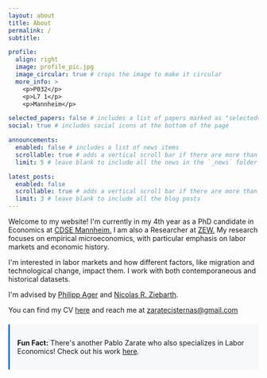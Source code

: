 ```yaml
---
layout: about
title: About
permalink: /
subtitle: 

profile:
  align: right
  image: profile_pic.jpg
  image_circular: true # crops the image to make it circular
  more_info: >
    <p>P032</p>
    <p>L7 1</p>
    <p>Mannheim</p>

selected_papers: false # includes a list of papers marked as "selected={true}"
social: true # includes social icons at the bottom of the page

announcements:
  enabled: false # includes a list of news items
  scrollable: true # adds a vertical scroll bar if there are more than 3 news items
  limit: 5 # leave blank to include all the news in the `_news` folder

latest_posts:
  enabled: false
  scrollable: true # adds a vertical scroll bar if there are more than 3 new posts items
  limit: 3 # leave blank to include all the blog posts
---
```


<!-- Intro paragraph with proper spacing -->
<!-- Main bio with better paragraph breaks -->
<p>Welcome to my website! I'm currently in my 4th year as a PhD candidate in Economics at <a href="https://www.uni-mannheim.de/gess/programs/cdse/">CDSE Mannheim.</a> I am also a Researcher at <a href="https://www.zew.de/en/">ZEW.</a> My research focuses on empirical microeconomics, with particular emphasis on labor markets and economic history.</p>

<p> I'm interested in labor markets and how different factors, like migration and technological change, impact them. I work with both contemporaneous and historical datasets.</p>

<p>I'm advised by <a href="https://www.philippager.com">Philipp Ager</a> and <a href="https://www.zew.de/en/team/nrz">Nicolas R. Ziebarth</a>.</p>

<!-- Contact info -->
<p>You can find my CV <a href="https://github.com/pblozarate/pblozarate.github.io/blob/main/_data/CV_Zarate.pdf">here</a> and reach me at <a href="mailto:zaratecisternas@gmail.com">zaratecisternas@gmail.com</a></p>

<!-- Fun fact with styling matching your existing design -->
<div style="background-color: #f6f8fa; border-left: 3px solid #0366d6; padding: 15px; margin: 20px 0; border-radius: 3px;">
  <p><strong>Fun Fact:</strong> There's another Pablo Zarate who also specializes in Labor Economics! Check out his work <a href="https://zaratepablo.github.io">here</a>.</p>
</div>
